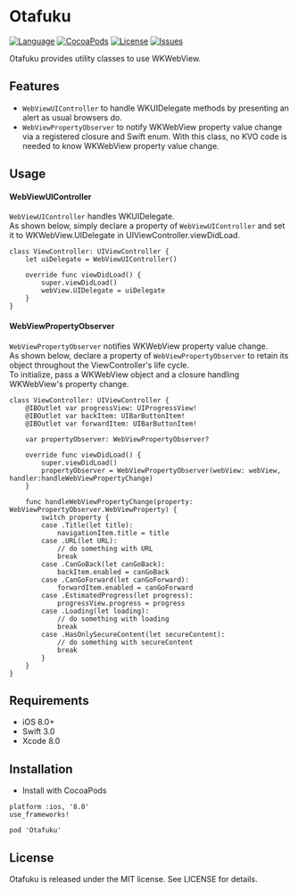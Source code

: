 Otafuku
===
[![Language](http://img.shields.io/badge/language-swift-brightgreen.svg?style=flat
)](https://developer.apple.com/swift)
[![CocoaPods](https://img.shields.io/cocoapods/v/Future.svg)]()
[![License](http://img.shields.io/badge/license-MIT-lightgrey.svg?style=flat
)](http://mit-license.org)
[![Issues](https://img.shields.io/github/issues/nghialv/Future.svg?style=flat
)](https://github.com/nghialv/Future/issues?state=open)

Otafuku provides utility classes to use WKWebView.

## Features
- ```WebViewUIController``` to handle WKUIDelegate methods by presenting an alert as usual browsers do.
- ```WebViewPropertyObserver``` to notify WKWebView property value change via a registered closure and Swift enum. With this class, no KVO code is needed to know WKWebView property value change.

## Usage
#### WebViewUIController

```WebViewUIController``` handles WKUIDelegate.  
As shown below, simply declare a property of ```WebViewUIController``` and set it to WKWebView.UIDelegate in UIViewController.viewDidLoad.

```
class ViewController: UIViewController {
    let uiDelegate = WebViewUIController()

    override func viewDidLoad() {
        super.viewDidLoad()
        webView.UIDelegate = uiDelegate
    }
}
```

#### WebViewPropertyObserver
```WebViewPropertyObserver``` notifies WKWebView property value change.  
As shown below, declare a property of ```WebViewPropertyObserver``` to retain its object throughout the ViewController's life cycle.  
To initialize, pass a WKWebView object and a closure handling WKWebView's property change.    

```
class ViewController: UIViewController {
    @IBOutlet var progressView: UIProgressView!
    @IBOutlet var backItem: UIBarButtonItem!
    @IBOutlet var forwardItem: UIBarButtonItem!

    var propertyObserver: WebViewPropertyObserver?

    override func viewDidLoad() {
        super.viewDidLoad()
        propertyObserver = WebViewPropertyObserver(webView: webView, handler:handleWebViewPropertyChange)
    }

    func handleWebViewPropertyChange(property: WebViewPropertyObserver.WebViewProperty) {
        switch property {
        case .Title(let title):
            navigationItem.title = title
        case .URL(let URL):
            // do something with URL
            break
        case .CanGoBack(let canGoBack):
            backItem.enabled = canGoBack
        case .CanGoForward(let canGoForward):
            forwardItem.enabled = canGoForward
        case .EstimatedProgress(let progress):
            progressView.progress = progress
        case .Loading(let loading):
            // do something with loading
            break
        case .HasOnlySecureContent(let secureContent):
            // do something with secureContent
            break
        }
    }
}
```

## Requirements
- iOS 8.0+
- Swift 3.0
- Xcode 8.0

## Installation
- Install with CocoaPods

```
platform :ios, '8.0'
use_frameworks!

pod 'Otafuku'
```

## License
Otafuku is released under the MIT license. See LICENSE for details.
